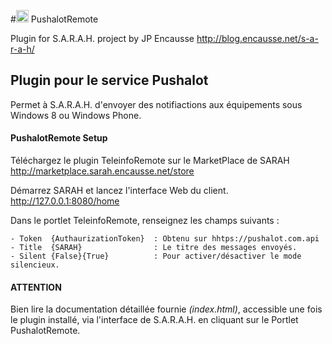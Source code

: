 #<img src="../master/img/maison.png" height="20" width="20"> PushalotRemote

Plugin for S.A.R.A.H. project by JP Encausse http://blog.encausse.net/s-a-r-a-h/




## Plugin pour le service Pushalot

Permet à S.A.R.A.H. d'envoyer des notifiactions aux équipements sous Windows 8 ou Windows Phone.


#### PushalotRemote Setup


Téléchargez le plugin TeleinfoRemote sur le MarketPlace de SARAH
http://marketplace.sarah.encausse.net/store

Démarrez SARAH et lancez l'interface Web du client. http://127.0.0.1:8080/home

Dans le portlet TeleinfoRemote, renseignez les champs suivants :
```
- Token  {AuthaurizationToken}	: Obtenu sur hhtps://pushalot.com.api
- Title  {SARAH}				: Le titre des messages envoyés.
- Silent {False}{True}			: Pour activer/désactiver le mode silencieux.
```
#### ATTENTION

Bien lire la documentation détaillée fournie *(index.html)*, accessible une fois le plugin installé, via l'interface de S.A.R.A.H. en cliquant sur le Portlet PushalotRemote.




